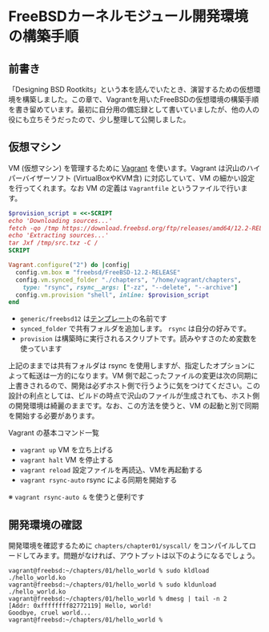 # FreeBSDカーネルモジュール開発環境の構築手順

## 前書き

「Designing BSD Rootkits」という本を読んでいたとき、演習するための仮想環境を構築しました。この章で、Vagrantを用いたFreeBSDの仮想環境の構築手順を書き留めています。最初に自分用の備忘録として書いていましたが、他の人の役にも立ちそうだったので、少し整理して公開しました。

## 仮想マシン

VM (仮想マシン) を管理するために [Vagrant](https://www.vagrantup.com/) を使います。Vagrant は沢山のハイパーバイザーソフト (VirtualBoxやKVM含) に対応していて、VM の細かい設定を行ってくれます。なお VM の定義は `Vagrantfile` というファイルで行います。

```ruby
$provision_script = <<-SCRIPT
echo 'Downloading sources...'
fetch -qo /tmp https://download.freebsd.org/ftp/releases/amd64/12.2-RELEASE/src.txz
echo 'Extracting sources...'
tar Jxf /tmp/src.txz -C /
SCRIPT

Vagrant.configure("2") do |config|
  config.vm.box = "freebsd/FreeBSD-12.2-RELEASE"
  config.vm.synced_folder "./chapters", "/home/vagrant/chapters", 
    type: "rsync", rsync__args: ["-zz", "--delete", "--archive"]
  config.vm.provision "shell", inline: $provision_script
end
```

- `generic/freebsd12` は[テンプレート](https://app.vagrantup.com/freebsd/boxes/FreeBSD-12.2-RELEASE)の名前です
- `synced_folder` で共有フォルダを追加します。 `rsync` は自分の好みです。
- `provision` は構築時に実行されるスクリプトです。読みやすさのため変数を使っています

上記のままでは共有フォルダは rsync を使用しますが、指定したオプションによって転送は一方的になります。VM 側で起こったファイルの変更は次の同期に上書きされるので、開発は必ずホスト側で行うように気をつけてください。この設計の利点としては、ビルドの時点で沢山のファイルが生成されても、ホスト側の開発環境は綺麗のままです。なお、この方法を使うと、VM の起動と別で同期を開始する必要があります。

Vagrant の基本コマンド一覧

- `vagrant up` VM を立ち上げる
- `vagrant halt` VM を停止する
- `vagrant reload` 設定ファイルを再読込、VMを再起動する
- `vagrant rsync-auto` rsync による同期を開始する

※ `vagrant rsync-auto &` を使うと便利です

## 開発環境の確認

開発環境を確認するために `chapters/chapter01/syscall/` をコンパイルしてロードしてみます。問題がなければ、アウトプットは以下のようになるでしょう。

```
vagrant@freebsd:~/chapters/01/hello_world % sudo kldload ./hello_world.ko
vagrant@freebsd:~/chapters/01/hello_world % sudo kldunload ./hello_world.ko
vagrant@freebsd:~/chapters/01/hello_world % dmesg | tail -n 2
[Addr: 0xffffffff82772119] Hello, world!
Goodbye, cruel world...
vagrant@freebsd:~/chapters/01/hello_world %
```
